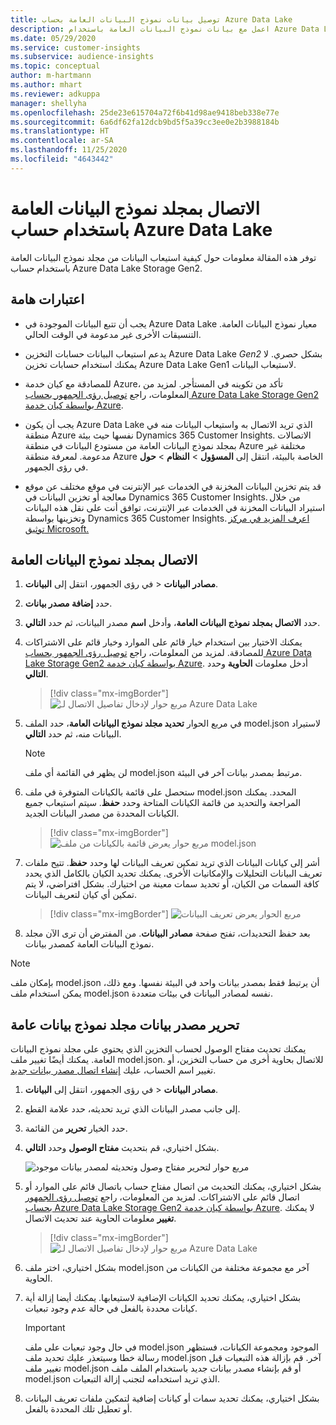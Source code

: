 ```yaml
---
title: توصيل بيانات نموذج البيانات العامة بحساب Azure Data Lake
description: اعمل مع بيانات نموذج البيانات العامة باستخدام Azure Data Lake Storage.
ms.date: 05/29/2020
ms.service: customer-insights
ms.subservice: audience-insights
ms.topic: conceptual
author: m-hartmann
ms.author: mhart
ms.reviewer: adkuppa
manager: shellyha
ms.openlocfilehash: 25de23e615704a72f6b41d98ae9418beb338e77e
ms.sourcegitcommit: 6a6df62fa12dcb9bd5f5a39cc3ee0e2b3988184b
ms.translationtype: HT
ms.contentlocale: ar-SA
ms.lasthandoff: 11/25/2020
ms.locfileid: "4643442"
---
```

# <a name="connect-to-a-common-data-model-folder-using-an-azure-data-lake-account"></a>الاتصال بمجلد نموذج البيانات العامة باستخدام حساب Azure Data Lake

توفر هذه المقالة معلومات حول كيفية استيعاب البيانات من مجلد نموذج البيانات العامة باستخدام حساب Azure Data Lake Storage Gen2.

## <a name="important-considerations"></a>اعتبارات هامة

- يجب أن تتبع البيانات الموجودة في Azure Data Lake معيار نموذج البيانات العامة. التنسيقات الأخرى غير مدعومة في الوقت الحالي.

- يدعم استيعاب البيانات حسابات التخزين Azure Data Lake *Gen2* بشكل حصري. لا يمكنك استخدام حسابات تخزين Azure Data Lake Gen1 لاستيعاب البيانات.

- للمصادقة مع كيان خدمة Azure، تأكد من تكوينه في المستأجر. لمزيد من المعلومات، راجع [توصيل رؤى الجمهور بحساب Azure Data Lake Storage Gen2 بواسطة كيان خدمة Azure](connect-service-principal.md).

- يجب أن يكون Azure Data Lake الذي تريد الاتصال به واستيعاب البيانات منه في منطقة Azure نفسها حيث بيئة Dynamics 365 Customer Insights. الاتصالات بمجلد نموذج البيانات العامة من مستودع البيانات في منطقة Azure مختلفة غير مدعومة. لمعرفة منطقة Azure الخاصة بالبيئة، انتقل إلى **المسؤول** > **النظام** > **حول** في رؤى الجمهور.

- قد يتم تخزين البيانات المخزنة في الخدمات عبر الإنترنت في موقع مختلف عن موقع معالجة أو تخزين البيانات في Dynamics 365 Customer Insights. من خلال استيراد البيانات المخزنة في الخدمات عبر الإنترنت، توافق أنت على نقل هذه البيانات وتخزينها بواسطة Dynamics 365 Customer Insights. [اعرف المزيد في مركز توثيق Microsoft.](https://www.microsoft.com/trust-center)

## <a name="connect-to-a-common-data-model-folder"></a>الاتصال بمجلد نموذج البيانات العامة

1. في رؤى الجمهور، انتقل إلى **البيانات‏‎** > **مصادر البيانات**.

1. حدد **إضافة مصدر بيانات**.

1. حدد **الاتصال بمجلد نموذج البيانات العامة**، وأدخل **اسم** مصدر البيانات، ثم حدد **التالي**.

1. يمكنك الاختيار بين استخدام خيار قائم على الموارد وخيار قائم على الاشتراكات للمصادقة. لمزيد من المعلومات، راجع [توصيل رؤى الجمهور بحساب Azure Data Lake Storage Gen2 بواسطة كيان خدمة Azure](connect-service-principal.md). أدخل معلومات **الحاوية** وحدد **التالي**.
   > [!div class="mx-imgBorder"]
   > ![مربع حوار لإدخال تفاصيل الاتصال لـ Azure Data Lake](media/enter-new-storage-details.png)

1. في مربع الحوار **تحديد مجلد نموذج البيانات العامة**، حدد الملف model.json لاستيراد البيانات منه، ثم حدد **التالي**.
   > [!NOTE]
   > لن يظهر في القائمة أي ملف model.json مرتبط بمصدر بيانات آخر في البيئة.

1. ستحصل على قائمة بالكيانات المتوفرة في ملف model.json المحدد. يمكنك المراجعة والتحديد من قائمة الكيانات المتاحة وحدد **حفظ**. سيتم استيعاب جميع الكيانات المحددة من مصدر البيانات الجديد.
   > [!div class="mx-imgBorder"]
   > ![مربع حوار يعرض قائمة بالكيانات من ملف model.json](media/review-entities.png)

8. أشر إلى كيانات البيانات الذي تريد تمكين ‏‫تعريف البيانات‬ لها وحدد **حفظ**. تتيح ملفات تعريف البيانات التحليلات والإمكانيات الأخرى. يمكنك تحديد الكيان بالكامل الذي يحدد كافة السمات من الكيان، أو تحديد سمات معينة من اختيارك. بشكل افتراضي، لا يتم تمكين أي كيان لتعريف البيانات.
   > [!div class="mx-imgBorder"]
   > ![مربع الحوار يعرض تعريف البيانات](media/dataprofiling-entities.png)

9. بعد حفظ التحديدات، تفتح صفحة **مصادر البيانات**. من المفترض أن ترى الآن مجلد نموذج البيانات العامة كمصدر بيانات.

> [!NOTE]
> بإمكان ملف model.json أن يرتبط فقط بمصدر بيانات واحد في البيئة نفسها. ومع ذلك، يمكن استخدام ملف model.json نفسه لمصادر البيانات في بيئات متعددة.

## <a name="edit-a-common-data-model-folder-data-source"></a>تحرير مصدر بيانات مجلد نموذج بيانات عامة

يمكنك تحديث مفتاح الوصول لحساب التخزين الذي يحتوي على مجلد نموذج البيانات العامة. يمكنك أيضًا تغيير ملف model.json. للاتصال بحاوية أخرى من حساب التخزين، أو تغيير اسم الحساب، عليك [إنشاء اتصال مصدر بيانات جديد](#connect-to-a-common-data-model-folder).

1. في رؤى الجمهور، انتقل إلى **البيانات‏‎** > **مصادر البيانات**.

2. إلى جانب مصدر البيانات الذي تريد تحديثه، حدد علامة القطع.

3. حدد الخيار **تحرير** من القائمة.

4. بشكل اختياري، قم بتحديث **مفتاح الوصول** وحدد **التالي**.

   ![مربع حوار لتحرير مفتاح وصول وتحديثه لمصدر بيانات موجود](media/edit-access-key.png)

5. بشكل اختياري، يمكنك التحديث من اتصال مفتاح حساب باتصال قائم على الموارد أو اتصال قائم على الاشتراكات. لمزيد من المعلومات، راجع [توصيل رؤى الجمهور بحساب Azure Data Lake Storage Gen2 بواسطة كيان خدمة Azure](connect-service-principal.md). لا يمكنك **تغيير** معلومات الحاوية عند تحديث الاتصال.
   > [!div class="mx-imgBorder"]
   > ![مربع حوار لإدخال تفاصيل الاتصال لـ Azure Data Lake](media/enter-existing-storage-details.png)

6. بشكل اختياري، اختر ملف model.json آخر مع مجموعة مختلفة من الكيانات من الحاوية.

7. بشكل اختياري، يمكنك تحديد الكيانات الإضافية لاستيعابها. يمكنك أيضا إزالة أية كيانات محددة بالفعل في حالة عدم وجود تبعيات.

   > [!IMPORTANT]
   > في حال وجود تبعيات على ملف model.json الموجود ومجموعة الكيانات، فستظهر رسالة خطا وسيتعذر عليك تحديد ملف model.json آخر. قم بإزالة هذه التبعيات قبل تغيير ملف model.json أو قم بإنشاء مصدر بيانات جديد باستخدام الملف ملف model.json الذي تريد استخدامه لتجنب إزالة التبعيات.

8. بشكل اختياري، يمكنك تحديد سمات أو كيانات إضافية لتمكين ملفات تعريف البيانات أو تعطيل تلك المحددة بالفعل.   
